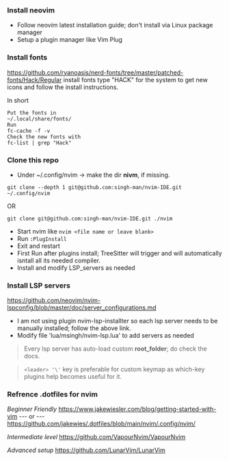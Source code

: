 ### Install neovim
- Follow neovim latest installation guide; don't install via Linux package manager
- Setup a plugin manager like Vim Plug

### Install fonts
https://github.com/ryanoasis/nerd-fonts/tree/master/patched-fonts/Hack/Regular
install fonts type "HACK" for the system to get new icons and follow the install instructions.

In short
```
Put the fonts in
~/.local/share/fonts/
Run
fc-cache -f -v
Check the new fonts with 
fc-list | grep "Hack"
```

### Clone this repo
- Under ~/.config/nvim -> make the dir **nivm**, if missing.

```git clone --depth 1 git@github.com:singh-man/nvim-IDE.git ~/.config/nvim```

OR

```git clone git@github.com:singh-man/nvim-IDE.git ./nvim```

- Start nvim like ```nvim <file name or leave blank>```
- Run ```:PlugInstall``` 
- Exit and restart
- First Run after plugins install; TreeSitter will trigger and will automatically isntall all its needed compiler.
- Install and modify LSP_servers as needed

### Install LSP servers
https://github.com/neovim/nvim-lspconfig/blob/master/doc/server_configurations.md
- I am not using plugin nvim-lsp-installter so each lsp server needs to be manually installed; follow the above link.
- Modify file 'lua/msingh/nvim-lsp.lua' to add servers as needed

> Every lsp server has auto-load custom **root_folder**; do check the docs.

> ```<leader> '\'``` key is preferable for custom keymap as which-key plugins help becomes useful for it.

### Refrence .dotfiles for nvim

*Beginner Friendly*
https://www.jakewiesler.com/blog/getting-started-with-vim --- or --- https://github.com/jakewies/.dotfiles/blob/main/nvim/.config/nvim/

*Intermediate level*
https://github.com/VapourNvim/VapourNvim

*Advanced setup*
https://github.com/LunarVim/LunarVim
